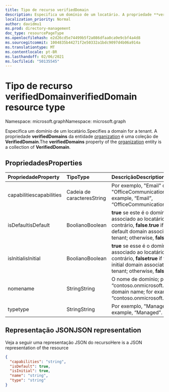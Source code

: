 ```yaml
---
title: Tipo de recurso verifiedDomain
description: Especifica um domínio de um locatário. A propriedade **verifiedDomains** da entidade organization é uma coleção de **VerifiedDomain**.
localization_priority: Normal
author: davidmu1
ms.prod: directory-management
doc_type: resourcePageType
ms.openlocfilehash: e2d26cd5e74499b5f2a086dfaa0ca9e9cbf4a4d8
ms.sourcegitcommit: 1004835b44271f2e50332a1bdc9097d4b06a914a
ms.translationtype: MT
ms.contentlocale: pt-BR
ms.lasthandoff: 02/06/2021
ms.locfileid: "50135545"
---
```

# <a name="verifieddomain-resource-type"></a><span data-ttu-id="96313-104">Tipo de recurso verifiedDomain</span><span class="sxs-lookup"><span data-stu-id="96313-104">verifiedDomain resource type</span></span>

<span data-ttu-id="96313-105">Namespace: microsoft.graph</span><span class="sxs-lookup"><span data-stu-id="96313-105">Namespace: microsoft.graph</span></span>

<span data-ttu-id="96313-106">Especifica um domínio de um locatário.</span><span class="sxs-lookup"><span data-stu-id="96313-106">Specifies a domain for a tenant.</span></span> <span data-ttu-id="96313-107">A propriedade **verifiedDomains** da entidade [organization](organization.md) é uma coleção de **VerifiedDomain**.</span><span class="sxs-lookup"><span data-stu-id="96313-107">The **verifiedDomains** property of the [organization](organization.md) entity is a collection of **VerifiedDomain**.</span></span>


## <a name="properties"></a><span data-ttu-id="96313-108">Propriedades</span><span class="sxs-lookup"><span data-stu-id="96313-108">Properties</span></span>
| <span data-ttu-id="96313-109">Propriedade</span><span class="sxs-lookup"><span data-stu-id="96313-109">Property</span></span>     | <span data-ttu-id="96313-110">Tipo</span><span class="sxs-lookup"><span data-stu-id="96313-110">Type</span></span>   |<span data-ttu-id="96313-111">Descrição</span><span class="sxs-lookup"><span data-stu-id="96313-111">Description</span></span>|
|:---------------|:--------|:----------|
|<span data-ttu-id="96313-112">capabilities</span><span class="sxs-lookup"><span data-stu-id="96313-112">capabilities</span></span>|<span data-ttu-id="96313-113">Cadeia de caracteres</span><span class="sxs-lookup"><span data-stu-id="96313-113">String</span></span>|<span data-ttu-id="96313-114">Por exemplo, "Email" ou "OfficeCommunicationsOnline".</span><span class="sxs-lookup"><span data-stu-id="96313-114">For example, “Email”, “OfficeCommunicationsOnline”.</span></span>|
|<span data-ttu-id="96313-115">isDefault</span><span class="sxs-lookup"><span data-stu-id="96313-115">isDefault</span></span>|<span data-ttu-id="96313-116">Booliano</span><span class="sxs-lookup"><span data-stu-id="96313-116">Boolean</span></span>|                <span data-ttu-id="96313-117">**true** se este é o domínio padrão associado ao locatário; caso contrário, **false**.</span><span class="sxs-lookup"><span data-stu-id="96313-117">**true** if this is the default domain associated with the tenant; otherwise, **false**.</span></span>            |
|<span data-ttu-id="96313-118">isInitial</span><span class="sxs-lookup"><span data-stu-id="96313-118">isInitial</span></span>|<span data-ttu-id="96313-119">Booliano</span><span class="sxs-lookup"><span data-stu-id="96313-119">Boolean</span></span>|<span data-ttu-id="96313-120">**true** se esse é o domínio inicial associado ao locatário; caso contrário, **false**</span><span class="sxs-lookup"><span data-stu-id="96313-120">**true** if this is the initial domain associated with the tenant; otherwise, **false**</span></span>|
|<span data-ttu-id="96313-121">nome</span><span class="sxs-lookup"><span data-stu-id="96313-121">name</span></span>|<span data-ttu-id="96313-122">String</span><span class="sxs-lookup"><span data-stu-id="96313-122">String</span></span>|<span data-ttu-id="96313-123">O nome de domínio; por exemplo, “contoso.onmicrosoft.com”.</span><span class="sxs-lookup"><span data-stu-id="96313-123">The domain name; for example, “contoso.onmicrosoft.com”</span></span>|
|<span data-ttu-id="96313-124">type</span><span class="sxs-lookup"><span data-stu-id="96313-124">type</span></span>|<span data-ttu-id="96313-125">String</span><span class="sxs-lookup"><span data-stu-id="96313-125">String</span></span>|<span data-ttu-id="96313-126">Por exemplo, "Managed".</span><span class="sxs-lookup"><span data-stu-id="96313-126">For example, “Managed”.</span></span>|

## <a name="json-representation"></a><span data-ttu-id="96313-127">Representação JSON</span><span class="sxs-lookup"><span data-stu-id="96313-127">JSON representation</span></span>

<span data-ttu-id="96313-128">Veja a seguir uma representação JSON do recurso</span><span class="sxs-lookup"><span data-stu-id="96313-128">Here is a JSON representation of the resource</span></span>

<!-- {
  "blockType": "resource",
  "optionalProperties": [

  ],
  "@odata.type": "microsoft.graph.verifiedDomain"
}-->

```json
{
  "capabilities": "string",
  "isDefault": true,
  "isInitial": true,
  "name": "string",
  "type": "string"
}

```

<!-- uuid: 8fcb5dbc-d5aa-4681-8e31-b001d5168d79
2015-10-25 14:57:30 UTC -->
<!-- {
  "type": "#page.annotation",
  "description": "verifiedDomain resource",
  "keywords": "",
  "section": "documentation",
  "tocPath": ""
}-->

